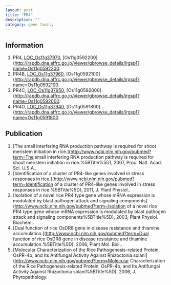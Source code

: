 ```yaml
---
layout: post
title: "PR4"
description: ""
category: gene family
---
```


## Information
1. PR4, [LOC_Os11g37970](http://rice.plantbiology.msu.edu/cgi-bin/ORF_infopage.cgi?orf=LOC_Os11g37970), [Os11g0592200](http://rapdb.dna.affrc.go.jp/viewer/gbrowse_details/irgsp1?name=Os11g0592200.
2. PR4B, [LOC_Os11g37960](http://rice.plantbiology.msu.edu/cgi-bin/ORF_infopage.cgi?orf=LOC_Os11g37960), [Os11g0592100](http://rapdb.dna.affrc.go.jp/viewer/gbrowse_details/irgsp1?name=Os11g0592100.
3. PR4C, [LOC_Os11g37950](http://rice.plantbiology.msu.edu/cgi-bin/ORF_infopage.cgi?orf=LOC_Os11g37950), [Os11g0592000](http://rapdb.dna.affrc.go.jp/viewer/gbrowse_details/irgsp1?name=Os11g0592000.
4. PR4D, [LOC_Os11g37940](http://rice.plantbiology.msu.edu/cgi-bin/ORF_infopage.cgi?orf=LOC_Os11g37940), [Os11g0591800](http://rapdb.dna.affrc.go.jp/viewer/gbrowse_details/irgsp1?name=Os11g0591800.

## Publication
1. [The small interfering RNA production pathway is required for shoot meristem initiation in rice.](http://www.ncbi.nlm.nih.gov/pubmed?term=The small interfering RNA production pathway is required for shoot meristem initiation in rice.%5BTitle%5D), 2007, Proc. Natl. Acad. Sci. U.S.A..
2. [Identification of a cluster of PR4-like genes involved in stress responses in rice.](http://www.ncbi.nlm.nih.gov/pubmed?term=Identification of a cluster of PR4-like genes involved in stress responses in rice.%5BTitle%5D), 2011, J. Plant Physiol..
3. [Isolation of a novel rice PR4 type gene whose mRNA expression is modulated by blast pathogen attack and signaling components](http://www.ncbi.nlm.nih.gov/pubmed?term=Isolation of a novel rice PR4 type gene whose mRNA expression is modulated by blast pathogen attack and signaling components%5BTitle%5D), 2003, Plant Physiol. Biochem..
4. [Dual function of rice OsDR8 gene in disease resistance and thiamine accumulation.](http://www.ncbi.nlm.nih.gov/pubmed?term=Dual function of rice OsDR8 gene in disease resistance and thiamine accumulation.%5BTitle%5D), 2006, Plant Mol. Biol..
5. [Molecular Characterization of the Rice Pathogenesis-related Protein, OsPR-4b, and Its Antifungal Activity Against Rhizoctonia solani](http://www.ncbi.nlm.nih.gov/pubmed?term=Molecular Characterization of the Rice Pathogenesis-related Protein, OsPR-4b, and Its Antifungal Activity Against Rhizoctonia solani%5BTitle%5D), 2006, J. Phytopathology.



